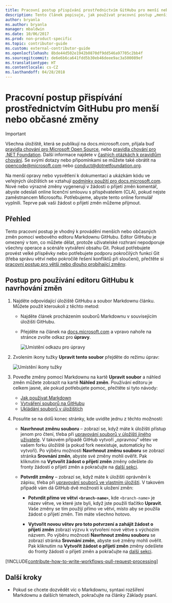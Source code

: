 ```yaml
---
title: Pracovní postup přispívání prostřednictvím GitHubu pro menší nebo občasné změny
description: Tento článek popisuje, jak používat pracovní postup „menších“ přispěvatelů k přispívání do článků na web docs.microsoft.com.
author: bryanla
ms.author: bryanla
manager: mbaldwin
ms.date: 10/06/2017
ms.prod: non-product-specific
ms.topic: contributor-guide
ms.custom: external-contributor-guide
ms.openlocfilehash: 8bde44d502e1942b0870df9dd546a97705c2bb4f
ms.sourcegitcommit: de6e6b6ca641fdd5b30eb46deee9ac3a500089ef
ms.translationtype: HT
ms.contentlocale: cs-CZ
ms.lasthandoff: 04/28/2018
---
```

# <a name="github-contribution-workflow-for-minor-or-infrequent-changes"></a>Pracovní postup přispívání prostřednictvím GitHubu pro menší nebo občasné změny

> [!IMPORTANT]
> Všechna úložiště, která se publikují na docs.microsoft.com, přijala buď [pravidla chování pro Microsoft Open Source](https://opensource.microsoft.com/codeofconduct/), nebo [pravidla chování pro .NET Foundation](https://dotnetfoundation.org/code-of-conduct). Další informace najdete v [častých otázkách k pravidlům chování](https://opensource.microsoft.com/codeofconduct/faq/). Se svými dotazy nebo připomínkami se můžete také obrátit na [opencode@microsoft.com](mailto:opencode@microsoft.com) nebo [conduct@dotnetfoundation.org](mailto:conduct@dotnetfoundation.org).<br>
>
> Na menší opravy nebo vysvětlení k dokumentaci a ukázkám kódu ve veřejných úložištích se vztahují [podmínky použití pro docs.microsoft.com](https://docs.microsoft.com/legal/termsofuse). Nové nebo výrazné změny vygenerují v žádosti o přijetí změn komentář, abyste odeslali online licenční smlouvu s přispěvatelem (CLA), pokud nejste zaměstnancem Microsoftu. Potřebujeme, abyste tento online formulář vyplnili. Teprve pak vaši žádost o přijetí změn můžeme přijmout.

## <a name="overview"></a>Přehled

Tento pracovní postup je vhodný k provádění menších nebo občasných změn pomocí webového editoru Markdownu GitHubu. Editor GitHubu je omezený v tom, co můžete dělat, protože uživatelské rozhraní nepodporuje všechny operace a scénáře vytváření obsahu Git. Pokud potřebujete provést velké příspěvky nebo potřebujete podporu pokročilých funkcí Git (třeba správu větví nebo pokročilé řešení konfliktů při sloučení), přečtěte si [pracovní postup pro větší nebo dlouho probíhající změny](full-workflow.md).

## <a name="procedure-for-using-the-github-editor-to-propose-your-changes"></a>Postup pro používání editoru GitHubu k navrhování změn

1. Najděte odpovídající úložiště GitHubu a soubor Markdownu článku. Můžete použít kteroukoli z těchto metod:

   - Najděte článek procházením souborů Markdownu v souvisejícím úložišti GitHubu.
   - Přejděte na článek na [docs.microsoft.com](https://docs.microsoft.com/) a vpravo nahoře na stránce zvolte odkaz pro **úpravy**.

     ![Umístění odkazu pro úpravy](./media/light-workflow/contributetogit.png)

2. Zvolením ikony tužky **Upravit tento soubor** přejděte do režimu úprav:

    ![Umístění ikony tužky](./media/light-workflow/editicon.png)

3. Poveďte změny pomocí Markdownu na kartě **Upravit soubor** a náhled změn můžete zobrazit na kartě **Náhled změn**. Používání editoru je celkem jasné, ale pokud potřebujete pomoc, přečtěte si tyto návody:

   - [Jak používat Markdown](how-to-write-use-markdown.md)
   - [Vytváření souborů na GitHubu](https://github.com/blog/1327-creating-files-on-github)
   - [Ukládání souborů v úložištích](https://github.com/blog/2105-upload-files-to-your-repositories)

4. Posuňte se na dolů konec stránky, kde uvidíte jednu z těchto možností:

   - **Navrhnout změnu souboru** – zobrazí se, když máte k úložišti přístup jenom pro čtení, třeba při [upravování souborů v úložišti jiného uživatele](https://help.github.com/articles/editing-files-in-another-user-s-repository/). V takovém případě GitHub vytvoří „opravnou“ větev ve vašem forku úložiště (a pokud fork neexistuje, automaticky ho vytvoří). Po výběru možnosti **Navrhnout změnu souboru** se zobrazí stránka **Srovnání změn**, abyste své změny mohli ověřit. Pak kliknutím na **Vytvořit žádost o přijetí změn** změny odešlete do fronty žádostí o přijetí změn a pokračujte na [další sekci](#pull-request-processing).

   - **Potvrdit změny** – zobrazí se, když máte k úložišti oprávnění k zápisu, třeba při [upravování souborů ve vlastním úložišti](https://help.github.com/articles/editing-files-in-your-repository/). V takovém případě vám dá GitHub dvě možnosti k uložení změn:

     - **Potvrdit přímo ve větvi `<branch-name>`**, kde `<branch-name>` je název větve, ve které jste byli, když jste použili tlačítko **Upravit**. Vaše změny se tím použijí přímo ve větvi, místo aby se použila žádost o přijetí změn. Tím máte všechno hotovo.

     - **Vytvořit novou větev pro toto potvrzení a zahájit žádost o přijetí změn** zobrazí výzvu k vytvoření nové větve s výchozím názvem. Po výběru možnosti **Navrhnout změnu souboru** se zobrazí stránka **Srovnání změn**, abyste své změny mohli ověřit. Pak kliknutím na **Vytvořit žádost o přijetí změn** změny odešlete do fronty žádostí o přijetí změn a pokračujte na [další sekci](#pull-request-processing).

[!INCLUDE[contribute-how-to-write-workflows-pull-request-processing](includes/contribute-how-to-write-workflows-pull-request-processing.md)]

## <a name="next-steps"></a>Další kroky

- Pokud se chcete dozvědět víc o Markdownu, syntaxi rozšíření Markdownu a dalších tématech, pokračujte na články Základy psaní.
